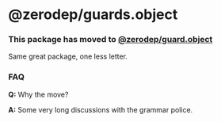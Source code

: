 # @zerodep/guards.object

### This package has moved to [@zerodep/guard.object](https://www.npmjs.com/package/@zerodep/guard.object)

Same great package, one less letter.

### FAQ

**Q:** Why the move?

**A:** Some very long discussions with the grammar police.
